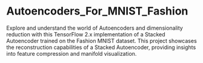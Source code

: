# Autoencoders_For_MNIST_Fashion
Explore and understand the world of Autoencoders and dimensionality reduction with this TensorFlow 2.x implementation of a Stacked Autoencoder trained on the Fashion MNIST dataset. This project showcases the reconstruction capabilities of a Stacked Autoencoder, providing insights into feature compression and manifold visualization.
